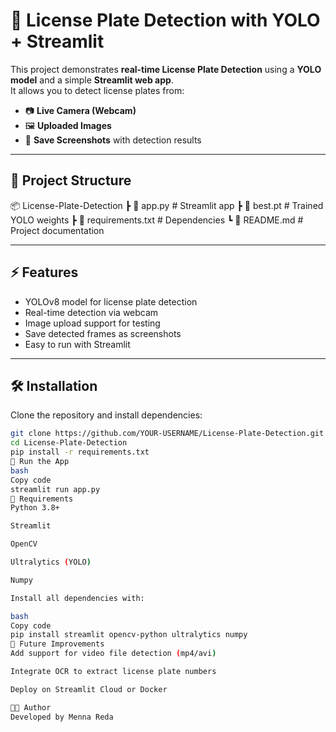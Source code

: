 # 🚗 License Plate Detection with YOLO + Streamlit

This project demonstrates **real-time License Plate Detection** using a **YOLO model** and a simple **Streamlit web app**.  
It allows you to detect license plates from:
- 📷 **Live Camera (Webcam)**
- 🖼️ **Uploaded Images**
- 📌 **Save Screenshots** with detection results

---

## 📂 Project Structure
📦 License-Plate-Detection
┣ 📜 app.py # Streamlit app
┣ 📜 best.pt # Trained YOLO weights
┣ 📜 requirements.txt # Dependencies
┗ 📜 README.md # Project documentation



---

## ⚡ Features
- YOLOv8 model for license plate detection  
- Real-time detection via webcam  
- Image upload support for testing  
- Save detected frames as screenshots  
- Easy to run with Streamlit  

---

## 🛠️ Installation

Clone the repository and install dependencies:

```bash
git clone https://github.com/YOUR-USERNAME/License-Plate-Detection.git
cd License-Plate-Detection
pip install -r requirements.txt
🚀 Run the App
bash
Copy code
streamlit run app.py
📌 Requirements
Python 3.8+

Streamlit

OpenCV

Ultralytics (YOLO)

Numpy

Install all dependencies with:

bash
Copy code
pip install streamlit opencv-python ultralytics numpy
🎯 Future Improvements
Add support for video file detection (mp4/avi)

Integrate OCR to extract license plate numbers

Deploy on Streamlit Cloud or Docker

👩‍💻 Author
Developed by Menna Reda